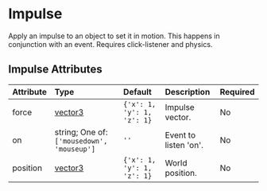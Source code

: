 
Impulse
=======


Apply an impulse to an object to set it in motion. This happens in conjunction with an event. Requires click-listener and physics.

Impulse Attributes
-------------------

|Attribute|Type|Default|Description|Required|
| :--- | :--- | :--- | :--- | :--- |
|force|[vector3](vector3)|```{'x': 1, 'y': 1, 'z': 1}```|Impulse vector.|No|
|on|string; One of: ```['mousedown', 'mouseup']```|```''```|Event to listen 'on'.|No|
|position|[vector3](vector3)|```{'x': 1, 'y': 1, 'z': 1}```|World position.|No|

